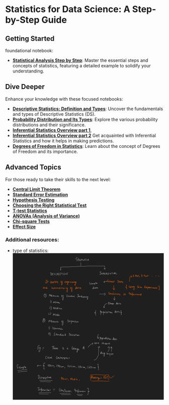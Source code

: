 # Statistics for Data Science: A Step-by-Step Guide

## Getting Started

foundational notebook:

- [**Statistical Analysis Step by Step**](https://www.kaggle.com/code/hassaneskikri/statistical-analysis-step-by-step?scriptVersionId=168211682): Master the essential steps and concepts of statistics, featuring a detailed example to solidify your understanding.


## Dive Deeper

Enhance your knowledge with these focused notebooks:

- [**Descriptive Statistics: Definition and Types**](https://www.kaggle.com/code/hassaneskikri/descriptive-statistics-definition-and-types?scriptVersionId=168212241): Uncover the fundamentals and types of Descriptive Statistics (DS).
- [**Probability Distribution and Its Types**](https://github.com/HassaneSkikri/Statistics/blob/main/probability-distribution%20(1).ipynb): Explore the various probability distributions and their significance.
- [**Inferential Statistics Overview part 1**](https://www.kaggle.com/code/hassaneskikri/overview-inferential-statistics-part-1?scriptVersionId=168282975),
- [**Inferential Statistics Overview part 2**](https://www.kaggle.com/code/hassaneskikri/overview-inferential-statistics-part-2) Get acquainted with Inferential Statistics and how it helps in making predictions.
- [**Degrees of Freedom in Statistics**](https://www.kaggle.com/code/hassaneskikri/statistics-degrees-of-freedom?scriptVersionId=168214655): Learn about the concept of Degrees of Freedom and its importance.

## Advanced Topics

For those ready to take their skills to the next level:

- [**Central Limit Theorem**](https://www.kaggle.com/code/hassaneskikri/central-limit-theorem-statistic?scriptVersionId=168271284)
- [**Standard Error Estimation**](https://www.kaggle.com/code/hassaneskikri/standard-error-estimation-inferential-statistic?scriptVersionId=168272317)
- [**Hypothesis Testing**](https://www.kaggle.com/code/hassaneskikri/hypothesis-testing?scriptVersionId=168270717)
- [**Choosing the Right Statistical Test**](https://www.kaggle.com/code/hassaneskikri/choosing-the-right-statistical-test-types?scriptVersionId=168272562)
- [**T-test Statistics**](https://www.kaggle.com/code/hassaneskikri/t-tests-statistical-tests?scriptVersionId=168274997)
- [**ANOVAs (Analysis of Variance)**](https://www.kaggle.com/code/hassaneskikri/anovas-statistical-tests?scriptVersionId=168273836)
- [**Chi-square Tests**](https://www.kaggle.com/code/hassaneskikri/chi-square-statistical-tests?scriptVersionId=168275828)
- [**Effect Size**](https://www.kaggle.com/code/hassaneskikri/effect-size-statistical-test?scriptVersionId=168277152)


### Additional resources:
- type of statistics:
![](/TypeStatistics.png)
